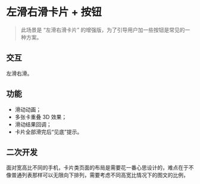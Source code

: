 # 左滑右滑卡片 + 按钮

> 此场景是 “左滑右滑卡片” 的增强版，为了引导用户加一些按钮是常见的一种方案。

## 交互

左滑右滑。

## 功能

- 滑动动画；
- 多张卡重叠 3D 效果；
- 滑动结果回调；
- 卡片全部滑完后“见底”提示。

## 二次开发

面对宽高比不同的手机，卡片类页面的布局是需要花一番心思设计的，难点在于不像普通列表那样可以无限向下排列，需要考虑不同高宽比情况下的图文的比例，

